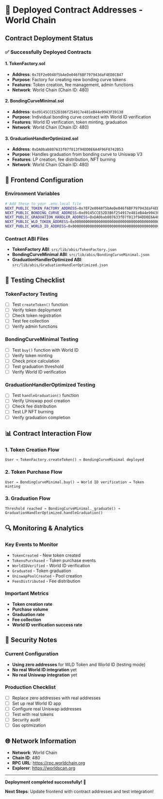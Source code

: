 # 🚀 Deployed Contract Addresses - World Chain

## **Contract Deployment Status**

### **✅ Successfully Deployed Contracts**

#### **1. TokenFactory.sol**
- **Address**: `0x7EF2e0048f5bAeDe046f6BF797943daF4ED8CB47`
- **Purpose**: Factory for creating new bonding curve tokens
- **Features**: Token creation, fee management, admin functions
- **Network**: World Chain (Chain ID: 480)

#### **2. BondingCurveMinimal.sol**
- **Address**: `0xd9145CCE52D386f254917e481eB44e9943F39138`
- **Purpose**: Individual bonding curve contract with World ID verification
- **Features**: World ID verification, token minting, graduation
- **Network**: World Chain (Chain ID: 480)

#### **3. GraduationHandlerOptimized.sol**
- **Address**: `0xDA0bab807633f07f013f94DD0E6A4F96F8742B53`
- **Purpose**: Handles graduation from bonding curve to Uniswap V3
- **Features**: LP creation, fee distribution, NFT burning
- **Network**: World Chain (Chain ID: 480)

## **🔧 Frontend Configuration**

### **Environment Variables**
```bash
# Add these to your .env.local file
NEXT_PUBLIC_TOKEN_FACTORY_ADDRESS=0x7EF2e0048f5bAeDe046f6BF797943daF4ED8CB47
NEXT_PUBLIC_BONDING_CURVE_ADDRESS=0xd9145CCE52D386f254917e481eB44e9943F39138
NEXT_PUBLIC_GRADUATION_HANDLER_ADDRESS=0xDA0bab807633f07f013f94DD0E6A4F96F8742B53
NEXT_PUBLIC_WLD_TOKEN_ADDRESS=0x0000000000000000000000000000000000000000
NEXT_PUBLIC_WORLD_ID_ADDRESS=0x0000000000000000000000000000000000000000
```

### **Contract ABI Files**
- **TokenFactory ABI**: `src/lib/abis/TokenFactory.json`
- **BondingCurveMinimal ABI**: `src/lib/abis/BondingCurveMinimal.json`
- **GraduationHandlerOptimized ABI**: `src/lib/abis/GraduationHandlerOptimized.json`

## **🧪 Testing Checklist**

### **TokenFactory Testing**
- [ ] Test `createToken()` function
- [ ] Verify token deployment
- [ ] Check token registration
- [ ] Test fee collection
- [ ] Verify admin functions

### **BondingCurveMinimal Testing**
- [ ] Test `buy()` function with World ID
- [ ] Verify token minting
- [ ] Check price calculation
- [ ] Test graduation threshold
- [ ] Verify World ID verification

### **GraduationHandlerOptimized Testing**
- [ ] Test `handleGraduation()` function
- [ ] Verify Uniswap pool creation
- [ ] Check fee distribution
- [ ] Test LP NFT burning
- [ ] Verify graduation completion

## **📊 Contract Interaction Flow**

### **1. Token Creation Flow**
```
User → TokenFactory.createToken() → BondingCurveMinimal deployed
```

### **2. Token Purchase Flow**
```
User → BondingCurveMinimal.buy() → World ID verification → Token minting
```

### **3. Graduation Flow**
```
Threshold reached → BondingCurveMinimal._graduate() → GraduationHandlerOptimized.handleGraduation()
```

## **🔍 Monitoring & Analytics**

### **Key Events to Monitor**
- `TokenCreated` - New token created
- `TokensPurchased` - Token purchase events
- `WorldIDVerified` - World ID verification
- `Graduated` - Token graduation
- `UniswapPoolCreated` - Pool creation
- `FeesDistributed` - Fee distribution

### **Important Metrics**
- **Token creation rate**
- **Purchase volume**
- **Graduation rate**
- **Fee collection**
- **World ID verification success rate**

## **🚨 Security Notes**

### **Current Configuration**
- **Using zero addresses** for WLD Token and World ID (testing mode)
- **No real World ID integration** yet
- **No real Uniswap integration** yet

### **Production Checklist**
- [ ] Replace zero addresses with real addresses
- [ ] Set up real World ID app
- [ ] Configure real Uniswap addresses
- [ ] Test with real tokens
- [ ] Security audit
- [ ] Gas optimization

## **🌐 Network Information**

- **Network**: World Chain
- **Chain ID**: 480
- **RPC URL**: https://rpc.worldchain.org
- **Explorer**: https://worldscan.org

---

**Deployment completed successfully! 🎉**

**Next Steps**: Update frontend with contract addresses and test integration!